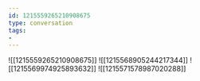 ```yaml
---
id: 1215559265210908675
type: conversation
tags:
- 
---
```

![[1215559265210908675]]
![[1215568905244217344]]
![[1215569974925893632]]
![[1215571578987020288]]


